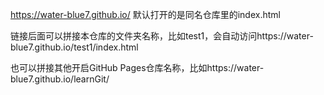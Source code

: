https://water-blue7.github.io/ 默认打开的是同名仓库里的index.html

链接后面可以拼接本仓库的文件夹名称，比如test1，会自动访问https://water-blue7.github.io/test1/index.html

也可以拼接其他开启GitHub Pages仓库名称，比如https://water-blue7.github.io/learnGit/